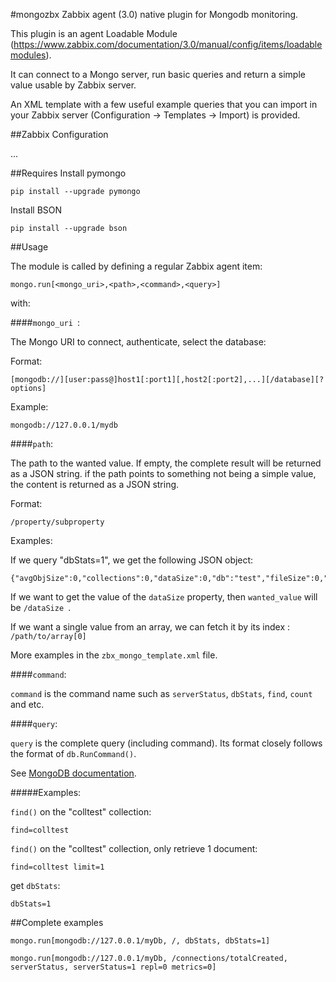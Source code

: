 #mongozbx
Zabbix agent (3.0) native plugin for Mongodb monitoring.

This plugin is an agent Loadable Module (https://www.zabbix.com/documentation/3.0/manual/config/items/loadablemodules).

It can connect to a Mongo server, run basic queries and return a simple value usable by Zabbix server.

An XML template with a few useful example queries that you can import in your Zabbix server (Configuration -> Templates -> Import) is provided.

##Zabbix Configuration

...

##Requires
Install pymongo

    pip install --upgrade pymongo

Install BSON

    pip install --upgrade bson

##Usage

The module is called by defining a regular Zabbix agent item:

    mongo.run[<mongo_uri>,<path>,<command>,<query>]

with:

####`mongo_uri `:

The Mongo URI to connect, authenticate, select the database:

Format:

    [mongodb://][user:pass@]host1[:port1][,host2[:port2],...][/database][?options]

Example:
    
    mongodb://127.0.0.1/mydb

####`path`:

The path to the wanted value. If empty, the complete result will be returned as a JSON string. if the path points to something not being a simple value, the content is returned as a JSON string.

Format:

    /property/subproperty

Examples:

  If we query "dbStats=1", we get the following JSON object:

    {"avgObjSize":0,"collections":0,"dataSize":0,"db":"test","fileSize":0,"indexSize":0,"indexes":0,"numExtents":0,"objects":0,"ok":1,"storageSize":0}

  If we want to get the value of the `dataSize` property, then `wanted_value` will be `/dataSize `.

  If we want a single value from an array, we can fetch it by its index : `/path/to/array[0]`

More examples in the `zbx_mongo_template.xml` file.

####`command`:

`command` is the command name such as `serverStatus`, `dbStats`, `find`, `count` and etc.

####`query`: 

`query` is the complete query (including command). Its format closely follows the format of `db.RunCommand()`.

See [MongoDB documentation](https://docs.mongodb.org/manual/reference/command/).

#####Examples:

  `find()` on the "colltest" collection:
  
    find=colltest

  `find()` on the "colltest" collection, only retrieve 1 document:
  
    find=colltest limit=1

  get `dbStats`:
  
    dbStats=1

##Complete examples

    mongo.run[mongodb://127.0.0.1/myDb, /, dbStats, dbStats=1]

    mongo.run[mongodb://127.0.0.1/myDb, /connections/totalCreated, serverStatus, serverStatus=1 repl=0 metrics=0]
